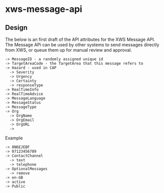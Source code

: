 # xws-message-api

## Design

The below is an first draft of the API attributes for the XWS Message API. The Message APi can be used by other systems to send messages directly from XWS, or queue them up for manual review and approval.

~~~~
-> MessageID - a randomly assigned unique id
-> TargetAreaCode - the TargetArea that this message refers to
-> Hazard - used in CAP
  -> Severity
  -> Urgency
  -> Certainty
  -> responseType
-> RealTimeInfo
-> RealTimeAdvice
-> MessageLanguage
-> MessageStatus
-> MessageType
-> Org
  -> OrgName
  -> OrgEmail
  -> OrgURL
  -> 

~~~~

Example

~~~~
-> 8N6EJEBF
-> 07123456789
-> ContactChannel
  -> text
  -> telephone 
-> OptionalMessages
  -> remove
-> en-GB
-> active
-> Public
~~~~
